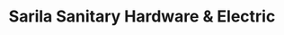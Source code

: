 ---
title: "Sarila Sanitary Hardware & Electric"
url: /karachi/sarila-sanitary-hardware-und-electric/
shop: Eisenwaren
---